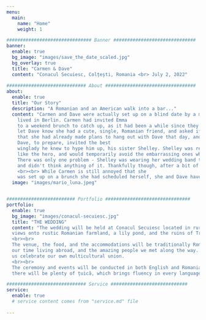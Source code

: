 ```yaml
---
menu:
  main:
    name: "Home"
    weight: 1

############################### Banner ##############################
banner:
  enable: true
  bg_image: "images/save_the_date_scaled.jpg"
  bg_overlay: true
  title: "Carmen & Dave"
  content: "Conacul Secuiesc, Colțești, Romania <br> July 2, 2022"
  
############################# About #################################
about:
  enable: true
  title: "Our Story"
  description: "A Romanian and an American walk into a bar..."
  content: "Carmen and Dave were actually set up on a blind date by a mutual friend, Emma, whom she knew from when she 
    lived in Berlin. Carmen had invited Emma
    to a weekend brunch to catch up, as it had been a while since they had seen each other. Emma, however, had already 
    let Dave know she had a cute, single, Romanian friend, and asked if he'd like to meet her. Once Dave agreed, Emma made the excuse 
    that she had already made plans to hang out with Dave that day, and asked if he could come as well to the brunch.<br><br>
    Dave, to prepare, invited the best 
    winglady he knew to hype him up, his sister Shelley. Shelley was ready with all of her best anecdotes where Dave would sound
    like the hero, and would temporarily avoid the embarrassing ones which are usually in the rotation. 
    There was only one problem - Shelley was wearing her wedding band that day, and Carmen thought they were both married, 
    and didn't think anything of it. Thankfully though, after a bit of hasty explanation from Emma later, the ruse worked!
    <br><br> While Carmen is still annoyed that she 
    was set up on a brunch she had scheduled herself, she and Dave have been together since, and now live happily together in Berlin with their two pets, Luna and Mario."
  image: "images/mario_luna.jpeg"


######################### Portfolio ###############################
portfolio:
  enable: true
  bg_image: "images/conacul-secuiesc.jpg"
  title: "THE WEDDING"
  content: "The wedding will be held at Conacul Secuiesc located in rural Transylvania. The venue is in the shadow of the Piatra Secuiului with beautiful
  views onto rustic Romanian farmland, a lily pond, and the ruins of Trascău Fortress.
  <br><br>
  The venue, the food, and the accommodations will be traditionally Romanian. The wedding guest list, however, reflects 
  our time living abroad, and the amazing people we met along the way. We cannot wait for you all to join us, and help
  us celebrate our own multicultural union. 
  <br><br>
  The ceremony and events will be conducted in both English and Romanian to the best of our abilities... Don't worry though -  
  there will be plenty of țuică, which brings fluency in every language after enough shots."

############################# Service ############################
service:
  enable: true
  # service content comes from "service.md" file
  
---
```

